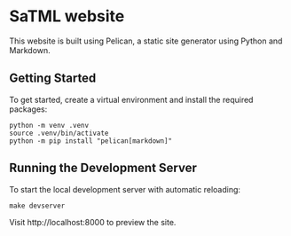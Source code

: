 # SaTML website

This website is built using Pelican, a static site generator using Python and Markdown.

## Getting Started

To get started, create a virtual environment and install the required packages:

```
python -m venv .venv
source .venv/bin/activate
python -m pip install "pelican[markdown]"
```

## Running the Development Server

To start the local development server with automatic reloading:
```
make devserver
```

Visit http://localhost:8000 to preview the site.